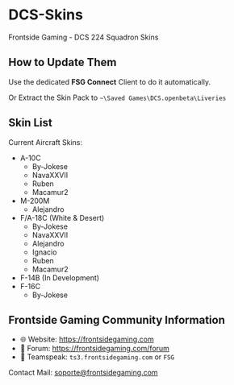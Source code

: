 # DCS-Skins
Frontside Gaming - DCS 224 Squadron Skins

## How to Update Them
Use the dedicated **FSG Connect** Client to do it automatically.

Or Extract the Skin Pack to `~\Saved Games\DCS.openbeta\Liveries`

## Skin List
Current Aircraft Skins:
- A-10C
  - By-Jokese
  - NavaXXVII
  - Ruben
  - Macamur2
- M-200M
  - Alejandro
- F/A-18C (White & Desert)
  - By-Jokese
  - NavaXXVII
  - Alejandro
  - Ignacio
  - Ruben
  - Macamur2
- F-14B (In Development)
- F-16C
  - By-Jokese
  
## Frontside Gaming Community Information
* :globe_with_meridians: Website: https://frontsidegaming.com
* :page_with_curl: Forum: https://frontsidegaming.com/forum
* :microphone: Teamspeak: `ts3.frontsidegaming.com` or `FSG`

Contact Mail: soporte@frontsidegaming.com
